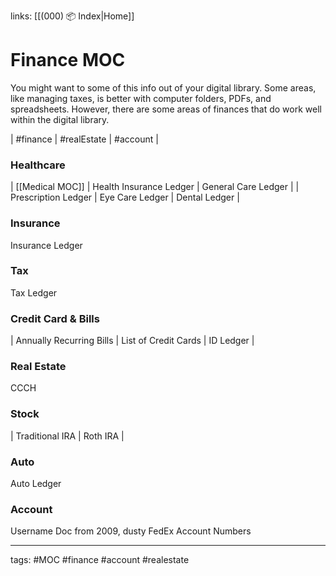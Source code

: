 links: [[(000) 📦 Index|Home]]

# Finance MOC
You might want to some of this info out of your digital library. Some areas, like managing taxes, is better with computer folders, PDFs, and spreadsheets. However, there are some areas of finances that do work well within the digital library.

| #finance | #realEstate | #account |

### Healthcare
| [[Medical MOC]] | Health Insurance Ledger | General Care Ledger | 
| Prescription Ledger | Eye Care Ledger | Dental Ledger |

### Insurance
Insurance Ledger

### Tax
Tax Ledger

### Credit Card & Bills
| Annually Recurring Bills | List of Credit Cards | ID Ledger | 

### Real Estate
CCCH

### Stock
| Traditional IRA | Roth IRA | 

### Auto
Auto Ledger

### Account
Username Doc from 2009, dusty
FedEx Account Numbers

---
tags: #MOC #finance #account #realestate